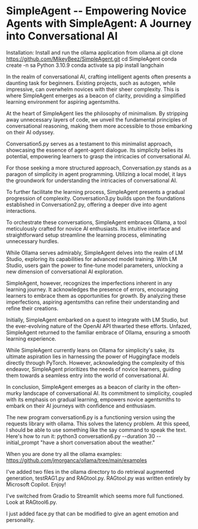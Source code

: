 # SimpleAgent -- Empowering Novice Agents with SimpleAgent: A Journey into Conversational AI

Installation:
Install and run the ollama application from ollama.ai
git clone https://github.com/MikeyBeez/SimpleAgent.git
cd SimpleAgent
conda create -n sa Python 3.10.9
conda activate sa
pip install langchain

In the realm of conversational AI, crafting intelligent agents often presents a daunting task for beginners. Existing projects, such as autogen, while impressive, can overwhelm novices with their sheer complexity. This is where SimpleAgent emerges as a beacon of clarity, providing a simplified learning environment for aspiring agentsmiths.

 At the heart of SimpleAgent lies the philosophy of minimalism. By stripping away unnecessary layers of code, we unveil the fundamental principles of conversational reasoning, making them more accessible to those embarking on their AI odyssey.

 Conversation5.py serves as a testament to this minimalist approach, showcasing the essence of agent-agent dialogue. Its simplicity belies its potential, empowering learners to grasp the intricacies of conversational AI.

 For those seeking a more structured approach, Conversation.py stands as a paragon of simplicity in agent programming. Utilizing a local model, it lays the groundwork for understanding the intricacies of conversational AI.

 To further facilitate the learning process, SimpleAgent presents a gradual progression of complexity. Conversation3.py builds upon the foundations established in Conversation2.py, offering a deeper dive into agent interactions.

 To orchestrate these conversations, SimpleAgent embraces Ollama, a tool meticulously crafted for novice AI enthusiasts. Its intuitive interface and straightforward setup streamline the learning process, eliminating unnecessary hurdles.

 While Ollama serves admirably, SimpleAgent delves into the realm of LM Studio, exploring its capabilities for advanced model training. With LM Studio, users gain the power to fine-tune model parameters, unlocking a new dimension of conversational AI exploration.

 SimpleAgent, however, recognizes the imperfections inherent in any learning journey. It acknowledges the presence of errors, encouraging learners to embrace them as opportunities for growth. By analyzing these imperfections, aspiring agentsmiths can refine their understanding and refine their creations.

 Initially, SimpleAgent embarked on a quest to integrate with LM Studio, but the ever-evolving nature of the OpenAI API thwarted these efforts. Unfazed, SimpleAgent returned to the familiar embrace of Ollama, ensuring a smooth learning experience.

 While SimpleAgent currently leans on Ollama for simplicity's sake, its ultimate aspiration lies in harnessing the power of Huggingface models directly through PyTorch. However, acknowledging the complexity of this endeavor, SimpleAgent prioritizes the needs of novice learners, guiding them towards a seamless entry into the world of conversational AI.

 In conclusion, SimpleAgent emerges as a beacon of clarity in the often-murky landscape of conversational AI. Its commitment to simplicity, coupled with its emphasis on gradual learning, empowers novice agentsmiths to embark on their AI journeys with confidence and enthusiasm.

 The new program conversation6.py is a functioning version using the requests library with ollama.  This solves the latency problem. At this speed, I should be able to use something like the say command to speak the text.   
Here's how to run it:  python3 conversation6.py --duration 30 --initial_prompt "have a short conversation about the weather."   

When you are done try all the ollama examples:  https://github.com/jmorganca/ollama/tree/main/examples

I've added two files in the ollama directory to do retrieval augmented generation, testRAG1.py and RAGtool.py.  RAGtool.py was written entirely by Microsoft Copilot.  Enjoy!

I've switched from Gradio to Streamlit which seems more full functioned.  Look at RAGtool6.py.


I just added face.py that can be modified to give an agent emotion and personality.
